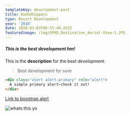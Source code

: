 ```yaml
---
templateKey: development-post
title: Kodhdhipparu
type: Resort Development
year: '2018'
date: 2020-03-03T06:55:49.252Z
featuredimage: /img/GPKD_Destination_Aerial-View-1.JPG
---
```

##### This is the best development hm!

This is the **description** for the best *development.* 

> Best development for sure

```html
<div class="alert alert-primary" role="alert">
  A simple primary alert—check it out!
</div>
```

[Link to boostrap alert](https://getbootstrap.com/docs/4.4/components/alerts/)

![whats this yo](/img/s3.jpg "A camera maybe")

